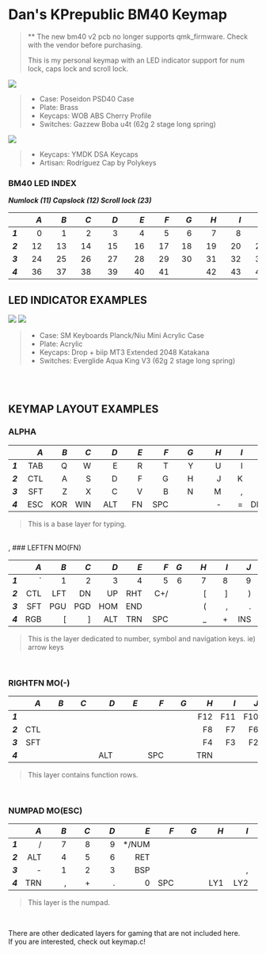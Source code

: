 # Dan's KPrepublic BM40 Keymap

> ** The new bm40 v2 pcb no longer supports qmk_firmware. Check with the vendor before purchasing.  
>  
>This is my personal keymap with an LED indicator support for num lock, caps lock and scroll lock.

![](https://i.imgur.com/2yclc1B.jpg)
> * Case: Poseidon PSD40 Case
> * Plate: Brass
> * Keycaps: WOB ABS Cherry Profile
> * Switches: Gazzew Boba u4t (62g 2 stage long spring)

![](https://imgur.com/CAR3AKT.jpg)
> * Keycaps: YMDK DSA Keycaps
> * Artisan: Rodríguez Cap by Polykeys

### BM40 LED INDEX
**_Numlock (11) Capslock (12) Scroll lock (23)_**

|         |  _A_ |  _B_ |  _C_ |  _D_ |  _E_ |  _F_ |  _G_ |  _H_ |  _I_ |  _J_ |  _K_ |  _L_ |
|---------|---:|---:|---:|---:|---:|---:|---:|---:|---:|---:|---:|---:|
| **_1_** |  0 |  1 |  2 |  3 |  4 |  5 |  6 |  7 |  8 |  9 | 10 | 11 |
| **_2_** | 12 | 13 | 14 | 15 | 16 | 17 | 18 | 19 | 20 | 21 | 22 | 23 |
| **_3_** | 24 | 25 | 26 | 27 | 28 | 29 | 30 | 31 | 32 | 33 | 34 | 35 |
| **_4_** | &nbsp;&nbsp;&nbsp;36 | &nbsp;&nbsp;&nbsp;37 | &nbsp;&nbsp;&nbsp;38 | &nbsp;&nbsp;&nbsp;&nbsp;39 | &nbsp;&nbsp;&nbsp;&nbsp;40 | &nbsp;&nbsp;&nbsp;41 | &nbsp;&nbsp;&nbsp;&nbsp;&nbsp;&nbsp;&nbsp;| &nbsp;&nbsp;&nbsp;42 | &nbsp;&nbsp;&nbsp;43 | &nbsp;&nbsp;&nbsp;44 | &nbsp;&nbsp;&nbsp;45 | &nbsp;&nbsp;&nbsp;46 |

## LED INDICATOR EXAMPLES
![](https://i.imgur.com/qpkRNio.jpg)
![](https://i.imgur.com/GfG252J.jpg)
> * Case: SM Keyboards Planck/Niu Mini Acrylic Case
> * Plate: Acrylic
> * Keycaps: Drop + biip MT3 Extended 2048 Katakana
> * Switches: Everglide Aqua King V3 (62g 2 stage long spring)


<br /><br />

## KEYMAP LAYOUT EXAMPLES
### ALPHA

|         | _A_ | _B_ | _C_ | _D_ | _E_ | _F_ | _G_ | _H_ | _I_ | _J_ | _K_ | _L_ |
|---------|----:|----:|----:|----:|----:|----:|----:|----:|----:|----:|----:|----:|
| **_1_** | TAB |  Q  |  W  |  E  |  R  |  T  |  Y  |  U  |  I  |  O  |  P  | BSP |
| **_2_** | CTL |  A  |  S  |  D  |  F  |  G  |  H  |  J  |  K  |  L  |  ;  |  '  |
| **_3_** | SFT |  Z  |  X  |  C  |  V  |  B  |  N  |  M  |  ,  |  .  |  /  | RET |
| **_4_** | &nbsp;ESC | KOR | WIN | &nbsp;&nbsp;ALT | &nbsp;&nbsp;&nbsp;FN | &nbsp;SPC | &nbsp;&nbsp;&nbsp;&nbsp;&nbsp;&nbsp;&nbsp;&nbsp; | &nbsp;&nbsp;&nbsp;&nbsp;&nbsp;&nbsp;&nbsp;- | &nbsp;&nbsp;&nbsp;&nbsp;= | DEL | &nbsp;&nbsp;&nbsp;&nbsp;&nbsp;\ | ENT |
>This is a base layer for typing.

<br />
,
### LEFTFN MO(FN)

|         | _A_ | _B_ | _C_ | _D_ | _E_ | _F_ | _G_ | _H_ | _I_ | _J_ | _K_ | _L_ |
|---------|----:|----:|----:|----:|----:|----:|----:|----:|----:|----:|----:|----:|
| **_1_** |  \` |  1  |  2  |  3  |  4  |  5  |  6  |  7  |  8  |  9  |  0  | BSP |
| **_2_** | CTL | LFT | DN  | UP  | RHT | C+/ |     |  [  |  ]  |  )  |  :  |  "  |
| **_3_** | SFT | PGU | PGD | HOM | END |     |     |  (  |  ,  |  .  |  /  | RET |
| **_4_** | RGB |  [  |  ]  | &nbsp;ALT | TRN | &nbsp;SPC || &nbsp;&nbsp;&nbsp;&nbsp;&nbsp;&nbsp;_ | &nbsp;&nbsp;&nbsp;&nbsp;+ | &nbsp;INS | &nbsp;&nbsp;&nbsp;&nbsp;&nbsp;&nbsp;&nbsp; | ENT |
>This is the layer dedicated to number, symbol and navigation keys. ie) arrow keys

<br />

### RIGHTFN MO(-)

|         | _A_ | _B_ | _C_ | _D_ | _E_ | _F_ | _G_ | _H_ | _I_ | _J_ | _K_ | _L_ |
|---------|----:|----:|----:|----:|----:|----:|----:|----:|----:|----:|----:|----:|
| **_1_** |     |     |     |     |     |     |     | F12 | F11 | F10 |  F9 | PAU |
| **_2_** | CTL |     |     |     |     |     |     | F8  | F7  | F6  |  F5 | SCL |
| **_3_** | SFT |     |     |     |     |     |     | F4  | F3  | F2  |  F1 |     |
| **_4_** | &nbsp;&nbsp;&nbsp;&nbsp;&nbsp;&nbsp;&nbsp; | &nbsp;&nbsp;&nbsp;&nbsp;&nbsp;&nbsp;&nbsp; | &nbsp;&nbsp;&nbsp;&nbsp;&nbsp;&nbsp;&nbsp; | &nbsp;&nbsp;ALT&nbsp; | &nbsp;&nbsp;&nbsp;&nbsp;&nbsp;&nbsp;&nbsp; | &nbsp;SPC | &nbsp;&nbsp;&nbsp;&nbsp;&nbsp;&nbsp;&nbsp; | &nbsp;TRN | &nbsp;&nbsp;&nbsp;&nbsp;&nbsp;&nbsp; | &nbsp;&nbsp;&nbsp;&nbsp;&nbsp;&nbsp;&nbsp;| &nbsp;&nbsp;&nbsp;&nbsp;&nbsp;&nbsp;&nbsp;| &nbsp;&nbsp;&nbsp;&nbsp;&nbsp;|
>This layer contains function rows.

<br />

### NUMPAD MO(ESC)

|         | _A_ | _B_ | _C_ | _D_ | _E_ | _F_ | _G_ | _H_ | _I_ | _J_ | _K_ | _L_ |
|---------|----:|----:|----:|----:|----:|----:|----:|----:|----:|----:|----:|----:|
| **_1_** |  /  |  7  |  8  |  9  |*/NUM|     |     |     |     |     |     | BSP |
| **_2_** | ALT |  4  |  5  |  6  | RET |     |     |     |     |     | SFT |     |
| **_3_** |  -  |  1  |  2  |  3  | BSP |     |     |     |  ,  |  .  | CTL | RET |
| **_4_** | TRN | &nbsp;&nbsp;&nbsp;&nbsp;&nbsp;&nbsp;&nbsp;, | &nbsp;&nbsp;&nbsp;&nbsp;&nbsp;+ | &nbsp;&nbsp;&nbsp;&nbsp;&nbsp;&nbsp;&nbsp;. | &nbsp;&nbsp;&nbsp;0 | SPC | &nbsp;&nbsp;&nbsp;&nbsp;&nbsp;&nbsp;&nbsp; | &nbsp;&nbsp;LY1 | &nbsp;LY2 | &nbsp;LY3 | &nbsp;LY4 | &nbsp;LY5 |
>This layer is the numpad.

<br />

There are other dedicated layers for gaming that are not included here.  
If you are interested, check out keymap.c!  
